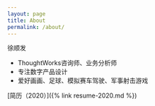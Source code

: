 ```yaml
---
layout: page
title: About
permalink: /about/
---
```


徐顺发

- ThoughtWorks咨询师、业务分析师
- 专注数字产品设计
- 爱好画画、足球、模拟赛车驾驶、军事射击游戏

[简历（2020）]({% link resume-2020.md %})
